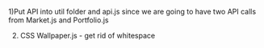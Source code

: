 1)Put API into util folder and api.js since we are going to have two 
API calls from Market.js and Portfolio.js

2) CSS Wallpaper.js - get rid of whitespace 